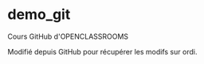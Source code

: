 demo_git
========
Cours GitHub d'OPENCLASSROOMS

Modifié depuis GitHub pour récupérer les modifs sur ordi.
